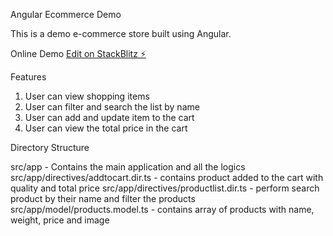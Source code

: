 

Angular Ecommerce Demo

This is a demo e-commerce store built using Angular.

Online Demo
[Edit on StackBlitz ⚡️](https://stackblitz.com/edit/angular-ecommerce-task)


Features
1. User can view shopping items
2. User can filter and search the list by name
3. User can add and update item to the cart
4. User can view the total price in the cart


Directory Structure

src/app - Contains the main application and all the logics
src/app/directives/addtocart.dir.ts - contains product added to the cart with quality and total price
src/app/directives/productlist.dir.ts - perform search product by their name and filter the products
src/app/model/products.model.ts - contains array of products with name, weight, price and image


